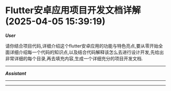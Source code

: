 <!-- Generated by SpecStory -->

# Flutter安卓应用项目开发文档详解 (2025-04-05 15:39:19)

_**User**_

请你结合项目代码,详细介绍这个flutter安卓应用的功能与特色亮点,要从零开始全面详细介绍每一个代码的知识点,以及结合代码解释该怎么去进行设计开发,先给出非常详细的每个目录,再去填充内容,生成一个详细充分的项目开发文档.

---

_**Assistant**_



---



---

